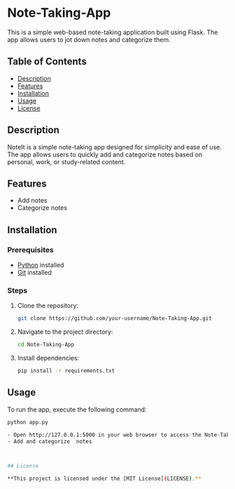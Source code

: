 # Note-Taking-App
This is a simple web-based note-taking application built using Flask. The app allows users to jot down notes and categorize them.

## Table of Contents

- [Description](#description)
- [Features](#features)
- [Installation](#installation)
- [Usage](#usage)
- [License](#license)

## Description

NoteIt is a simple note-taking app designed for simplicity and ease of use. The app allows users to quickly add and categorize notes based on personal, work, or study-related content.

## Features

- Add notes
- Categorize notes

## Installation

### Prerequisites

- [Python](https://www.python.org/) installed
- [Git](https://git-scm.com/) installed

### Steps

1. Clone the repository:

    ```bash
    git clone https://github.com/your-username/Note-Taking-App.git
    ```

2. Navigate to the project directory:

    ```bash
    cd Note-Taking-App
    ```

3. Install dependencies:

    ```bash
    pip install -r requirements.txt
    ```

## Usage

To run the app, execute the following command:

```bash
python app.py

- Open http://127.0.0.1:5000 in your web browser to access the Note-Taking-App.
- Add and categorize  notes



## License

**This project is licensed under the [MIT License](LICENSE).**




